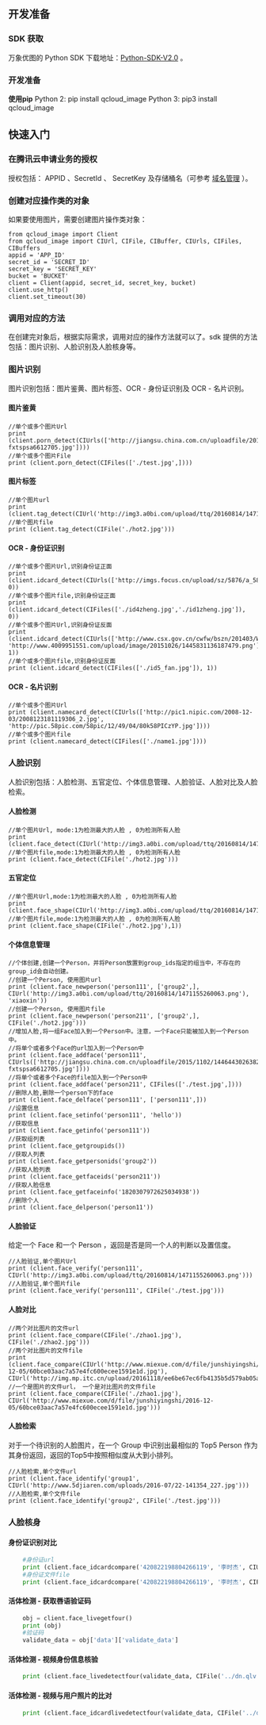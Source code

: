 ## 开发准备
### SDK 获取

万象优图的 Python SDK 下载地址：[Python-SDK-V2.0](https://github.com/tencentyun/image-python-sdk-v2.0) 。

### 开发准备
**使用pip**
Python 2:
pip install qcloud_image
Python 3:
pip3 install qcloud_image
## 快速入门
### 在腾讯云申请业务的授权

授权包括： APPID 、SecretId 、 SecretKey 及存储桶名（可参考 [域名管理](https://cloud.tencent.com/document/product/460/6937) ）。

### 创建对应操作类的对象
如果要使用图片，需要创建图片操作类对象：
```
from qcloud_image import Client
from qcloud_image import CIUrl, CIFile, CIBuffer, CIUrls, CIFiles, CIBuffers
appid = 'APP_ID'
secret_id = 'SECRET_ID'
secret_key = 'SECRET_KEY'
bucket = 'BUCKET'
client = Client(appid, secret_id, secret_key, bucket)
client.use_http()
client.set_timeout(30)
```

### 调用对应的方法
在创建完对象后，根据实际需求，调用对应的操作方法就可以了。sdk 提供的方法包括：图片识别、人脸识别及人脸核身等。
### 图片识别
图片识别包括：图片鉴黄、图片标签、OCR - 身份证识别及 OCR - 名片识别。
#### 图片鉴黄
```
//单个或多个图片Url
print (client.porn_detect(CIUrls(['http://jiangsu.china.com.cn/uploadfile/2015/1102/1446443026382534.jpg','http://n.sinaimg.cn/fashion/transform/20160704/flgG-fxtspsa6612705.jpg'])))
//单个或多个图片File
print (client.porn_detect(CIFiles(['./test.jpg',])))
```
#### 图片标签
```
//单个图片url
print (client.tag_detect(CIUrl('http://img3.a0bi.com/upload/ttq/20160814/1471155260063.png')))
//单个图片file
print (client.tag_detect(CIFile('./hot2.jpg')))
```

#### OCR - 身份证识别

```
//单个或多个图片Url,识别身份证正面
print (client.idcard_detect(CIUrls(['http://imgs.focus.cn/upload/sz/5876/a_58758051.jpg']), 0))
//单个或多个图片file,识别身份证正面
print (client.idcard_detect(CIFiles(['./id4zheng.jpg','./id1zheng.jpg']), 0))
//单个或多个图片Url,识别身份证反面
print (client.idcard_detect(CIUrls(['http://www.csx.gov.cn/cwfw/bszn/201403/W020121030349825312574.jpg', 'http://www.4009951551.com/upload/image/20151026/1445831136187479.png']), 1))
//单个或多个图片file,识别身份证反面
print (client.idcard_detect(CIFiles(['./id5_fan.jpg']), 1))
```
#### OCR - 名片识别
```
//单个或多个图片Url
print (client.namecard_detect(CIUrls(['http://pic1.nipic.com/2008-12-03/2008123181119306_2.jpg', 'http://pic.58pic.com/58pic/12/49/04/80k58PICzYP.jpg'])))
//单个或多个图片file
print (client.namecard_detect(CIFiles(['./name1.jpg'])))
```
### 人脸识别
人脸识别包括：人脸检测、五官定位、个体信息管理、人脸验证、人脸对比及人脸检索。
#### 人脸检测
```
//单个图片Url, mode:1为检测最大的人脸 , 0为检测所有人脸
print (client.face_detect(CIUrl('http://img3.a0bi.com/upload/ttq/20160814/1471155260063.png')))
//单个图片file,mode:1为检测最大的人脸 , 0为检测所有人脸
print (client.face_detect(CIFile('./hot2.jpg')))
```
#### 五官定位
```
//单个图片Url,mode:1为检测最大的人脸 , 0为检测所有人脸
print (client.face_shape(CIUrl('http://img3.a0bi.com/upload/ttq/20160814/1471155260063.png'),1))
//单个图片file,mode:1为检测最大的人脸 , 0为检测所有人脸
print (client.face_shape(CIFile('./hot2.jpg'),1))
```
#### 个体信息管理
```
//个体创建,创建一个Person，并将Person放置到group_ids指定的组当中，不存在的group_id会自动创建。
//创建一个Person, 使用图片url
print (client.face_newperson('person111', ['group2',], CIUrl('http://img3.a0bi.com/upload/ttq/20160814/1471155260063.png'), 'xiaoxin'))
//创建一个Person, 使用图片file
print (client.face_newperson('person211', ['group2',], CIFile('./hot2.jpg')))
//增加人脸,将一组Face加入到一个Person中。注意，一个Face只能被加入到一个Person中。 
//将单个或者多个Face的url加入到一个Person中
print (client.face_addface('person111', CIUrls(['http://jiangsu.china.com.cn/uploadfile/2015/1102/1446443026382534.jpg','http://n.sinaimg.cn/fashion/transform/20160704/flgG-fxtspsa6612705.jpg'])))
//将单个或者多个Face的file加入到一个Person中
print (client.face_addface('person211', CIFiles(['./test.jpg',])))
//删除人脸,删除一个person下的face
print (client.face_delface('person111', ['person111',]))
//设置信息
print (client.face_setinfo('person111', 'hello'))
//获取信息
print (client.face_getinfo('person111'))
//获取组列表
print (client.face_getgroupids())
//获取人列表
print (client.face_getpersonids('group2'))
//获取人脸列表
print (client.face_getfaceids('person211'))
//获取人脸信息
print (client.face_getfaceinfo('1820307972625034938'))
//删除个人
print (client.face_delperson('person11'))
```
#### 人脸验证
给定一个 Face 和一个 Person ，返回是否是同一个人的判断以及置信度。
```
//人脸验证,单个图片Url
print (client.face_verify('person111', CIUrl('http://img3.a0bi.com/upload/ttq/20160814/1471155260063.png')))
//人脸验证,单个图片file
print (client.face_verify('person111', CIFile('./test.jpg')))
```
#### 人脸对比
```
//两个对比图片的文件url
print (client.face_compare(CIFile('./zhao1.jpg'), CIFile('./zhao2.jpg')))
//两个对比图片的文件file
print (client.face_compare(CIUrl('http://www.miexue.com/d/file/junshiyingshi/2016-12-05/60bce03aac7a57e4fc600ecee1591e1d.jpg'), CIUrl('http://img.mp.itc.cn/upload/20161118/ee6be67ec6fb4135b5d579ab05acd715_th.jpg')))
//一个是图片的文件url， 一个是对比图片的文件file
print (client.face_compare(CIFile('./zhao1.jpg'), CIUrl('http://www.miexue.com/d/file/junshiyingshi/2016-12-05/60bce03aac7a57e4fc600ecee1591e1d.jpg')))
```
#### 人脸检索
对于一个待识别的人脸图片，在一个 Group 中识别出最相似的 Top5 Person 作为其身份返回，返回的Top5中按照相似度从大到小排列。
```
//人脸检索,单个文件url
print (client.face_identify('group1', CIUrl('http://www.5djiaren.com/uploads/2016-07/22-141354_227.jpg')))
//人脸检索,单个文件file
print (client.face_identify('group2', CIFile('./test.jpg')))
```
### 人脸核身   

#### 身份证识别对比
```python
	#身份证url
	print (client.face_idcardcompare('420822198804266119', '李时杰', CIUrl('http://docs.ebdoor.com/Image/CompanyCertificate/1/16844.jpg')))
	#身份证文件file
	print (client.face_idcardcompare('420822198804266119', '李时杰', CIFile('./id4_zheng.jpg')))
```
#### 活体检测 - 获取唇语验证码
```python
	obj = client.face_livegetfour()
	print (obj)
	#验证码
	validate_data = obj['data']['validate_data']
```
#### 活体检测 - 视频身份信息核验

```python	
	print (client.face_livedetectfour(validate_data, CIFile('../dn.qlv'), False, CIFile('../wxb.jpg')))
```
#### 活体检测 - 视频与用户照片的比对	

```python	
	print (client.face_idcardlivedetectfour(validate_data, CIFile('../dnn.qlv'), '330782198802084329', '李时杰'))
```

